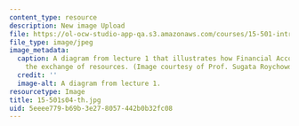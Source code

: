 ```yaml
---
content_type: resource
description: New image Upload
file: https://ol-ocw-studio-app-qa.s3.amazonaws.com/courses/15-501-introduction-to-financial-and-managerial-accounting-spring-2004/5eeee779b69b3e278057442b0b32fc08_15-501s04-th.jpg
file_type: image/jpeg
image_metadata:
  caption: A diagram from lecture 1 that illustrates how Financial Accounting promotes
    the exchange of resources. (Image courtesy of Prof. Sugata Roychowdhury.)
  credit: ''
  image-alt: A diagram from lecture 1.
resourcetype: Image
title: 15-501s04-th.jpg
uid: 5eeee779-b69b-3e27-8057-442b0b32fc08
---
```

